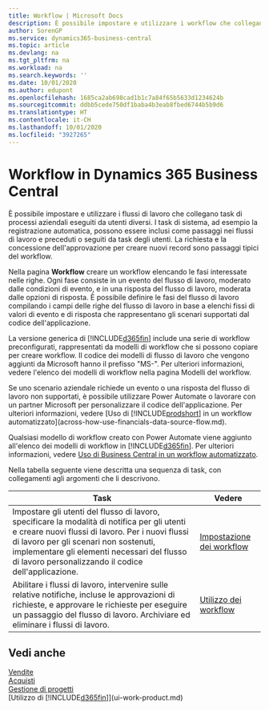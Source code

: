 ```yaml
---
title: Workflow | Microsoft Docs
description: È possibile impostare e utilizzare i workflow che collegano task di processi aziendali eseguiti da utenti diversi. I task di sistema, ad esempio la registrazione automatica, possono essere inclusi come passaggi nei flussi di lavoro e preceduti o seguiti da task degli utenti. La richiesta e la concessione dell'approvazione per creare nuovi record sono passaggi tipici del flusso di lavoro.
author: SorenGP
ms.service: dynamics365-business-central
ms.topic: article
ms.devlang: na
ms.tgt_pltfrm: na
ms.workload: na
ms.search.keywords: ''
ms.date: 10/01/2020
ms.author: edupont
ms.openlocfilehash: 1685ca2ab698cad1b1c7a84f65b5633d1234624b
ms.sourcegitcommit: ddbb5cede750df1baba4b3eab8fbed6744b5b9d6
ms.translationtype: HT
ms.contentlocale: it-CH
ms.lasthandoff: 10/01/2020
ms.locfileid: "3927265"
---
```

# <a name="workflows-in-dynamics-365-business-central"></a>Workflow in Dynamics 365 Business Central

È possibile impostare e utilizzare i flussi di lavoro che collegano task di processi aziendali eseguiti da utenti diversi. I task di sistema, ad esempio la registrazione automatica, possono essere inclusi come passaggi nei flussi di lavoro e preceduti o seguiti da task degli utenti. La richiesta e la concessione dell'approvazione per creare nuovi record sono passaggi tipici del workflow.  

 Nella pagina **Workflow** creare un workflow elencando le fasi interessate nelle righe. Ogni fase consiste in un evento del flusso di lavoro, moderato dalle condizioni di evento, e in una risposta del flusso di lavoro, moderata dalle opzioni di risposta. È possibile definire le fasi del flusso di lavoro compilando i campi delle righe del flusso di lavoro in base a elenchi fissi di valori di evento e di risposta che rappresentano gli scenari supportati dal codice dell'applicazione.  

 La versione generica di [!INCLUDE[d365fin](includes/d365fin_md.md)] include una serie di workflow preconfigurati, rappresentati da modelli di workflow che si possono copiare per creare workflow. Il codice dei modelli di flusso di lavoro che vengono aggiunti da Microsoft hanno il prefisso "MS-". Per ulteriori informazioni, vedere l'elenco dei modelli di workflow nella pagina Modelli del workflow.  

 Se uno scenario aziendale richiede un evento o una risposta del flusso di lavoro non supportati, è possibile utilizzare Power Automate o lavorare con un partner Microsoft per personalizzare il codice dell'applicazione. Per ulteriori informazioni, vedere [Uso di [!INCLUDE[prodshort](includes/prodshort.md)] in un workflow automatizzato](across-how-use-financials-data-source-flow.md).

Qualsiasi modello di workflow creato con Power Automate viene aggiunto all'elenco dei modelli di workflow in [!INCLUDE[d365fin](includes/d365fin_md.md)]. Per ulteriori informazioni, vedere [Uso di Business Central in un workflow automatizzato](across-how-use-financials-data-source-flow.md).  

 Nella tabella seguente viene descritta una sequenza di task, con collegamenti agli argomenti che li descrivono.  

|**Task**|**Vedere**|  
|------------|-------------|  
|Impostare gli utenti del flusso di lavoro, specificare la modalità di notifica per gli utenti e creare nuovi flussi di lavoro. Per i nuovi flussi di lavoro per gli scenari non sostenuti, implementare gli elementi necessari del flusso di lavoro personalizzando il codice dell'applicazione.|[Impostazione dei workflow](across-set-up-workflows.md)|  
|Abilitare i flussi di lavoro, intervenire sulle relative notifiche, incluse le approvazioni di richieste, e approvare le richieste per eseguire un passaggio del flusso di lavoro. Archiviare ed eliminare i flussi di lavoro.|[Utilizzo dei workflow](across-use-workflows.md)|  

## <a name="see-also"></a>Vedi anche

[Vendite](sales-manage-sales.md)  
[Acquisti](purchasing-manage-purchasing.md)  
[Gestione di progetti](projects-manage-projects.md)  
[Utilizzo di [!INCLUDE[d365fin](includes/d365fin_md.md)]](ui-work-product.md)  
